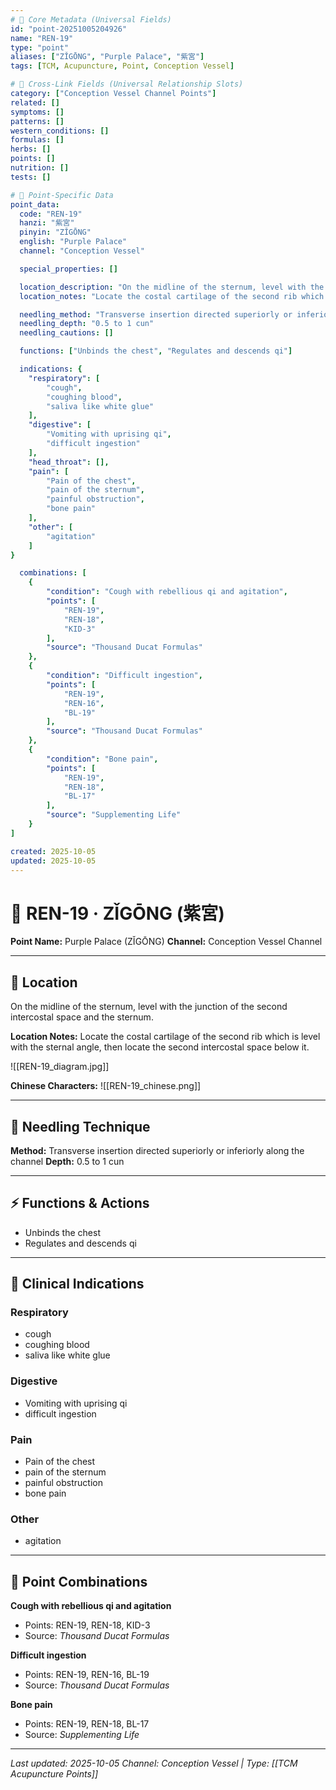 ```yaml
---
# 🔹 Core Metadata (Universal Fields)
id: "point-20251005204926"
name: "REN-19"
type: "point"
aliases: ["ZǏGŌNG", "Purple Palace", "紫宮"]
tags: [TCM, Acupuncture, Point, Conception Vessel]

# 🔹 Cross-Link Fields (Universal Relationship Slots)
category: ["Conception Vessel Channel Points"]
related: []
symptoms: []
patterns: []
western_conditions: []
formulas: []
herbs: []
points: []
nutrition: []
tests: []

# 🔹 Point-Specific Data
point_data:
  code: "REN-19"
  hanzi: "紫宮"
  pinyin: "ZǏGŌNG"
  english: "Purple Palace"
  channel: "Conception Vessel"

  special_properties: []

  location_description: "On the midline of the sternum, level with the junction of the second intercostal space and the sternum."
  location_notes: "Locate the costal cartilage of the second rib which is level with the sternal angle, then locate the second intercostal space below it."

  needling_method: "Transverse insertion directed superiorly or inferiorly along the channel"
  needling_depth: "0.5 to 1 cun"
  needling_cautions: []

  functions: ["Unbinds the chest", "Regulates and descends qi"]

  indications: {
    "respiratory": [
        "cough",
        "coughing blood",
        "saliva like white glue"
    ],
    "digestive": [
        "Vomiting with uprising qi",
        "difficult ingestion"
    ],
    "head_throat": [],
    "pain": [
        "Pain of the chest",
        "pain of the sternum",
        "painful obstruction",
        "bone pain"
    ],
    "other": [
        "agitation"
    ]
}

  combinations: [
    {
        "condition": "Cough with rebellious qi and agitation",
        "points": [
            "REN-19",
            "REN-18",
            "KID-3"
        ],
        "source": "Thousand Ducat Formulas"
    },
    {
        "condition": "Difficult ingestion",
        "points": [
            "REN-19",
            "REN-16",
            "BL-19"
        ],
        "source": "Thousand Ducat Formulas"
    },
    {
        "condition": "Bone pain",
        "points": [
            "REN-19",
            "REN-18",
            "BL-17"
        ],
        "source": "Supplementing Life"
    }
]

created: 2025-10-05
updated: 2025-10-05
---
```


# 📍 REN-19 · ZǏGŌNG (紫宮)

**Point Name:** Purple Palace (ZǏGŌNG)
**Channel:** Conception Vessel Channel

---

## 📍 Location

On the midline of the sternum, level with the junction of the second intercostal space and the sternum.

**Location Notes:**
Locate the costal cartilage of the second rib which is level with the sternal angle, then locate the second intercostal space below it.

![[REN-19_diagram.jpg]]

**Chinese Characters:** ![[REN-19_chinese.png]]

---

## 🔧 Needling Technique

**Method:** Transverse insertion directed superiorly or inferiorly along the channel
**Depth:** 0.5 to 1 cun

---

## ⚡ Functions & Actions
- Unbinds the chest
- Regulates and descends qi

---

## 🎯 Clinical Indications

### Respiratory
- cough
- coughing blood
- saliva like white glue

### Digestive
- Vomiting with uprising qi
- difficult ingestion

### Pain
- Pain of the chest
- pain of the sternum
- painful obstruction
- bone pain

### Other
- agitation

---

## 🔗 Point Combinations

**Cough with rebellious qi and agitation**
- Points: REN-19, REN-18, KID-3
- Source: *Thousand Ducat Formulas*

**Difficult ingestion**
- Points: REN-19, REN-16, BL-19
- Source: *Thousand Ducat Formulas*

**Bone pain**
- Points: REN-19, REN-18, BL-17
- Source: *Supplementing Life*

---

*Last updated: 2025-10-05*
*Channel: Conception Vessel | Type: [[TCM Acupuncture Points]]*
